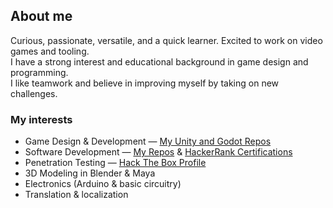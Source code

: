 ## About me

Curious, passionate, versatile, and a quick learner. Excited to work on video games and tooling. \
I have a strong interest and educational background in game design and programming. \
I like teamwork and believe in improving myself by taking on new challenges.

### My interests

- Game Design & Development — [My Unity and Godot Repos][unity-source-repos]
- Software Development — [My Repos][source-repos] & [HackerRank Certifications][hackerrank]
- Penetration Testing — [Hack The Box Profile][hack-the-box]
- 3D Modeling in Blender & Maya
- Electronics (Arduino & basic circuitry)
- Translation & localization

[source-repos]: https://github.com/FurkanKambay?tab=repositories&type=source
[unity-source-repos]: https://github.com/FurkanKambay?tab=repositories&q=topic%3Aunity%2Cgodot&type=source
[hackerrank]: https://www.hackerrank.com/profile/FurkanKambay
[hack-the-box]: https://app.hackthebox.eu/profile/122166
